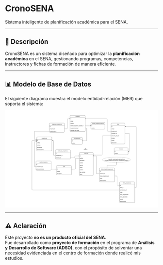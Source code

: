 # CronoSENA

Sistema inteligente de planificación académica para el SENA.

---

## 📖 Descripción

CronoSENA es un sistema diseñado para optimizar la **planificación académica** en el SENA, gestionando programas, competencias, instructores y fichas de formación de manera eficiente.

---


## 📊 Modelo de Base de Datos

El siguiente diagrama muestra el modelo entidad-relación (MER) que soporta el sistema:

![Database Schema](docs/cronosenadb_schema.png)


---

## ⚠️ Aclaración

Este proyecto **no es un producto oficial del SENA**.  
Fue desarrollado como **proyecto de formación** en el programa de **Análisis y Desarrollo de Software (ADSO)**, con el propósito de solventar una necesidad evidenciada en el centro de formación donde realicé mis estudios.  
